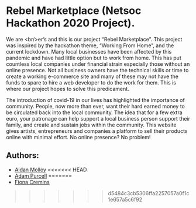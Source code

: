 # Rebel Marketplace (Netsoc Hackathon 2020 Project).
We are \<br/>er’s and this is our project “Rebel Marketplace”. This project was inspired by the hackathon theme, “Working From Home”, and the current lockdown. Many local businesses have been affected by this pandemic and have had little option but to work from home. This has put countless local companies under financial strain especially those without an online presence. Not all business owners have the technical skills or time to create a working e-commerce site and many of these may not have the funds to spare to hire a web developer to do the work for them. This is where our project hopes to solve this predicament. 

The introduction of covid-19 in our lives has highlighted the importance of community. People, now more than ever, want their hard earned money to be circulated back into the local community. The idea that for a few extra euro, your patronage can help support a local business person support their family, and create and sustain jobs within the community. This website gives artists, entrepreneurs and companies a platform to sell their products online with minimal effort. No online presence? No problem!

## Authors:
- [Aidan Molloy](https://github.com/AidanMolloy)
<<<<<<< HEAD
- [Adam Purcell](https://github.com/ap7t)
=======
- [Fiona Cremins](https://github.com/fionacremins)
>>>>>>> d5484c3cb5306ffa2257057a0f1c1e657a5c6f92
